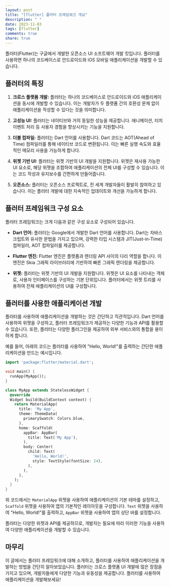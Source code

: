 ```yaml
---
layout: post
title: "[flutter] 플러터 프레임워크 개요"
description: " "
date: 2023-11-03
tags: [flutter]
comments: true
share: true
---
```


플러터(Flutter)는 구글에서 개발한 오픈소스 UI 소프트웨어 개발 킷입니다. 플러터를 사용하면 하나의 코드베이스로 안드로이드와 iOS 모바일 애플리케이션을 개발할 수 있습니다. 

## 플러터의 특징

1. **크로스 플랫폼 개발:** 플러터는 하나의 코드베이스로 안드로이드와 iOS 애플리케이션을 동시에 개발할 수 있습니다. 이는 개발자가 두 플랫폼 간의 호환성 문제 없이 애플리케이션을 작성할 수 있다는 것을 의미합니다.

2. **고성능 UI:** 플러터는 네이티브와 거의 동일한 성능을 제공합니다. 애니메이션, 터치 이벤트 처리 등 사용자 경험을 향상시키는 기능을 지원합니다.

3. **더블 컴파일:** 플러터는 Dart 언어를 사용합니다. Dart 코드는 AOT(Ahead of Time) 컴파일러를 통해 네이티브 코드로 변환됩니다. 이는 빠른 실행 속도와 효율적인 메모리 사용을 가능하게 합니다.

4. **위젯 기반 UI:** 플러터는 위젯 기반의 UI 개발을 지원합니다. 위젯은 재사용 가능한 UI 요소로, 해당 위젯을 조합하여 애플리케이션의 전체 UI를 구성할 수 있습니다. 이는 코드 작성과 유지보수를 간편하게 만들어줍니다.

5. **오픈소스:** 플러터는 오픈소스 프로젝트로, 전 세계 개발자들이 활발히 참여하고 있습니다. 이는 플러터 개발에 대한 지속적인 업데이트와 개선을 가능하게 합니다.

## 플러터 프레임워크 구성 요소

플러터 프레임워크는 크게 다음과 같은 구성 요소로 구성되어 있습니다.

- **Dart 언어:** 플러터는 Google에서 개발한 Dart 언어를 사용합니다. Dart는 자바스크립트와 유사한 문법을 가지고 있으며, 강력한 타입 시스템과 JIT(Just-in-Time) 컴파일러, AOT 컴파일러를 제공합니다.

- **Flutter 엔진:** Flutter 엔진은 플랫폼과 렌더링 API 사이의 다리 역할을 합니다. 이 엔진은 Skia 그래픽 라이브러리에 기반하여 빠른 그래픽 렌더링을 제공합니다.

- **위젯:** 플러터는 위젯 기반의 UI 개발을 지원합니다. 위젯은 UI 요소를 나타내는 객체로, 사용자 인터페이스를 구성하는 기본 단위입니다. 플러터에서는 위젯 트리를 사용하여 전체 애플리케이션의 UI를 구성합니다.

## 플러터를 사용한 애플리케이션 개발

플러터를 사용하여 애플리케이션을 개발하는 것은 간단하고 직관적입니다. Dart 언어를 사용하여 위젯을 구성하고, 플러터 프레임워크가 제공하는 다양한 기능과 API를 활용할 수 있습니다. 또한, 플러터는 다양한 플러그인을 제공하여 외부 서비스와의 통합을 용이하게 합니다.

예를 들어, 아래의 코드는 플러터를 사용하여 "Hello, World!"를 출력하는 간단한 애플리케이션을 만드는 예시입니다.

```dart
import 'package:flutter/material.dart';

void main() {
  runApp(MyApp());
}

class MyApp extends StatelessWidget {
  @override
  Widget build(BuildContext context) {
    return MaterialApp(
      title: 'My App',
      theme: ThemeData(
        primarySwatch: Colors.blue,
      ),
      home: Scaffold(
        appBar: AppBar(
          title: Text('My App'),
        ),
        body: Center(
          child: Text(
            'Hello, World!',
            style: TextStyle(fontSize: 24),
          ),
        ),
      ),
    );
  }
}
```

위 코드에서는 `MaterialApp` 위젯을 사용하여 애플리케이션의 기본 테마를 설정하고, `Scaffold` 위젯을 사용하여 앱의 기본적인 레이아웃을 구성합니다. `Text` 위젯을 사용하여 "Hello, World!"를 출력하고, `AppBar` 위젯을 사용하여 앱의 상단 바를 설정합니다.

플러터는 다양한 위젯과 API를 제공하므로, 개발자는 필요에 따라 이러한 기능을 사용하여 다양한 애플리케이션을 개발할 수 있습니다.

## 마무리

이 글에서는 플러터 프레임워크에 대해 소개하고, 플러터를 사용하여 애플리케이션을 개발하는 방법을 간단히 알아보았습니다. 플러터는 크로스 플랫폼 UI 개발에 많은 장점을 가지고 있으며, 개발자들에게 다양한 기능과 유동성을 제공합니다. 플러터를 사용하여 애플리케이션을 개발해보세요!